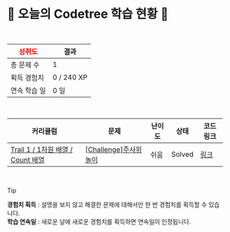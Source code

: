 # 🌲 오늘의 Codetree 학습 현황 🌲

<br />

| <span style="color:red;display:block;text-align:center;"> **성취도**</span> | 결과 |
|---|---|
| 총 문제 수 | 1 |
| 획득 경험치 | 0 / 240 XP |
| 연속 학습 일 | 0 일 |

<br />

|커리큘럼|문제|난이도|상태|코드 링크|
|---|---|---|---|---|
|[Trail 1 / 1차원 배열 / Count 배열](https://www.codetree.ai/trail-info/novice-low/)|[[Challenge]주사위 놀이](https://www.codetree.ai/trails/complete/curated-cards/challenge-play-with-dice/)|쉬움|Solved|[링크](https://github.com/YoonSeungHyun2/codetree-TILs/blob/main/250227/%EC%A3%BC%EC%82%AC%EC%9C%84%20%EB%86%80%EC%9D%B4/play-with-dice.py)|


<br />

> [!TIP]
> **경험치 획득** : 설명을 보지 않고 해결한 문제에 대해서만 한 번 경험치를 획득할 수 있습니다.  
> **학습 연속일** : 새로운 날에 새로운 경험치를 획득하면 연속일이 인정됩니다.

